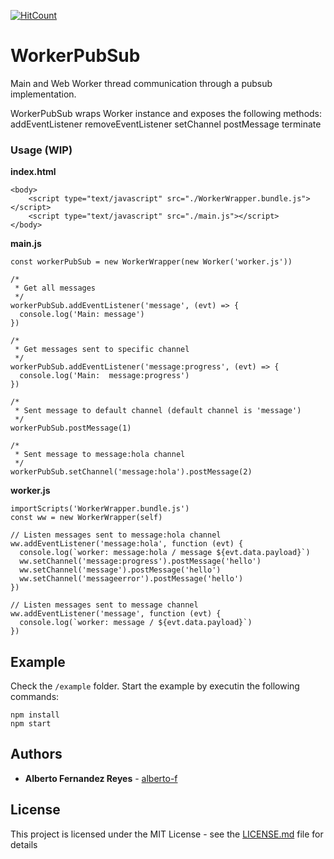 [![HitCount](http://hits.dwyl.io/alberto-f/workerpubsub.svg)](http://hits.dwyl.io/alberto-f/workerpubsub)
# WorkerPubSub

Main and Web Worker thread communication through a pubsub implementation.

WorkerPubSub wraps Worker instance and exposes the following methods:
addEventListener
removeEventListener
setChannel
postMessage
terminate


### Usage (WIP)

**index.html**
```
<body>
	<script type="text/javascript" src="./WorkerWrapper.bundle.js"></script>
	<script type="text/javascript" src="./main.js"></script>
</body>
```

**main.js**
```
const workerPubSub = new WorkerWrapper(new Worker('worker.js'))

/*
 * Get all messages
 */
workerPubSub.addEventListener('message', (evt) => {
  console.log('Main: message')
})

/*
 * Get messages sent to specific channel
 */
workerPubSub.addEventListener('message:progress', (evt) => {
  console.log('Main:  message:progress')
})

/*
 * Sent message to default channel (default channel is 'message')
 */
workerPubSub.postMessage(1)

/*
 * Sent message to message:hola channel
 */
workerPubSub.setChannel('message:hola').postMessage(2)
```

**worker.js**
```
importScripts('WorkerWrapper.bundle.js')
const ww = new WorkerWrapper(self)

// Listen messages sent to message:hola channel
ww.addEventListener('message:hola', function (evt) {
  console.log(`worker: message:hola / message ${evt.data.payload}`)
  ww.setChannel('message:progress').postMessage('hello')
  ww.setChannel('message').postMessage('hello')
  ww.setChannel('messageerror').postMessage('hello')
})

// Listen messages sent to message channel
ww.addEventListener('message', function (evt) {
  console.log(`worker: message / ${evt.data.payload}`)
})
```


## Example

Check the `/example` folder. Start the example by executin the following commands:

```
npm install
npm start
```


## Authors

* **Alberto Fernandez Reyes** - [alberto-f](https://github.com/alberto-f)


## License

This project is licensed under the MIT License - see the [LICENSE.md](LICENSE.md) file for details
